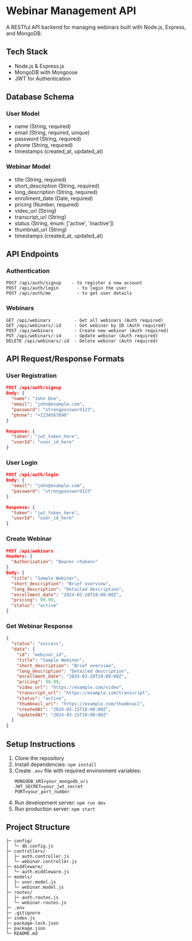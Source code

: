# Webinar Management API

A RESTful API backend for managing webinars built with Node.js, Express, and MongoDB.

## Tech Stack

- Node.js & Express.js
- MongoDB with Mongoose
- JWT for Authentication

## Database Schema

### User Model

- name (String, required)
- email (String, required, unique)
- password (String, required)
- phone (String, required)
- timestamps (created_at, updated_at)

### Webinar Model

- title (String, required)
- short_description (String, required)
- long_description (String, required)
- enrollment_date (Date, required)
- pricing (Number, required)
- video_url (String)
- transcript_url (String)
- status (String, enum: ['active', 'inactive'])
- thumbnail_url (String)
- timestamps (created_at, updated_at)

## API Endpoints

### Authentication

```
POST /api/auth/signup    - to register a new account
POST /api/auth/login       - to login the user
POST /api/auth/me          - to get user details
```

### Webinars

```
GET /api/webinars         - Get all webinars (Auth required)
GET /api/webinars/:id     - Get webinar by ID (Auth required)
POST /api/webinars        - Create new webinar (Auth required)
PUT /api/webinars/:id     - Update webinar (Auth required)
DELETE /api/webinars/:id  - Delete webinar (Auth required)
```

## API Request/Response Formats

### User Registration

```json
POST /api/auth/signup
Body: {
  "name": "John Doe",
  "email": "john@example.com",
  "password": "strongpassword123",
  "phone": "+1234567890"
}

Response: {
  "token": "jwt_token_here",
  "userId": "user_id_here"
}
```

### User Login

```json
POST /api/auth/login
Body: {
  "email": "john@example.com",
  "password": "strongpassword123"
}

Response: {
  "token": "jwt_token_here",
  "userId": "user_id_here"
}
```

### Create Webinar

```json
POST /api/webinars
Headers: {
  "Authorization": "Bearer <token>"
}
Body: {
  "title": "Sample Webinar",
  "short_description": "Brief overview",
  "long_description": "Detailed description",
  "enrollment_date": "2024-03-20T10:00:00Z",
  "pricing": 99.99,
  "status": "active"
}
```

### Get Webinar Response

```json
{
  "status": "success",
  "data": {
    "id": "webinar_id",
    "title": "Sample Webinar",
    "short_description": "Brief overview",
    "long_description": "Detailed description",
    "enrollment_date": "2024-03-20T10:00:00Z",
    "pricing": 99.99,
    "video_url": "https://example.com/video",
    "transcript_url": "https://example.com/transcript",
    "status": "active",
    "thumbnail_url": "https://example.com/thumbnail",
    "createdAt": "2024-03-15T10:00:00Z",
    "updatedAt": "2024-03-15T10:00:00Z"
  }
}
```

## Setup Instructions

1. Clone the repository
2. Install dependencies: `npm install`
3. Create `.env` file with required environment variables:
   ```
   MONGODB_URI=your_mongodb_uri
   JWT_SECRET=your_jwt_secret
   PORT=your_port_number
   ```
4. Run development server: `npm run dev`
5. Run production server: `npm start`

## Project Structure

```
├─ config/
│  └─ db.config.js
├─ controllers/
│  ├─ auth.controller.js
│  └─ webinar.controller.js
├─ middleware/
│  └─ auth.middleware.js
├─ models/
│  ├─ user.model.js
│  └─ webinar.model.js
├─ routes/
│  ├─ auth.routes.js
│  └─ webinar.routes.js
├─ .env
├─ .gitignore
├─ index.js
├─ package-lock.json
├─ package.json
└─ README.md
```
